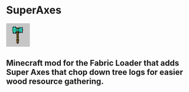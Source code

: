 # SuperAxes 

![This is the alt-attribute.][modIcon]

Minecraft mod for the Fabric Loader that adds Super Axes that chop down tree logs for easier wood resource gathering.
---


[modIcon]: src/main/resources/assets/lvmnt/icon.png